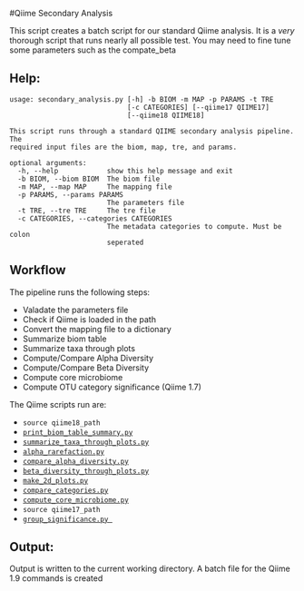 #Qiime Secondary Analysis  

This script creates a batch script for our standard Qiime analysis. It is a *very*
thorough script that runs nearly all possible test. You may need to fine tune
some parameters such as the compate_beta
## Help:
```
usage: secondary_analysis.py [-h] -b BIOM -m MAP -p PARAMS -t TRE
                             [-c CATEGORIES] [--qiime17 QIIME17]
                             [--qiime18 QIIME18]

This script runs through a standard QIIME secondary analysis pipeline. The
required input files are the biom, map, tre, and params.

optional arguments:
  -h, --help            show this help message and exit
  -b BIOM, --biom BIOM  The biom file
  -m MAP, --map MAP     The mapping file
  -p PARAMS, --params PARAMS
                        The parameters file
  -t TRE, --tre TRE     The tre file
  -c CATEGORIES, --categories CATEGORIES
                        The metadata categories to compute. Must be colon
                        seperated
```
## Workflow
The pipeline runs the following steps:  
* Valadate the parameters file  
* Check if Qiime is loaded in the path  
* Convert the mapping file to a dictionary  
* Summarize biom table  
* Summarize taxa through plots  
* Compute/Compare Alpha Diversity  
* Compute/Compare Beta Diversity  
* Compute core microbiome  
* Compute OTU category significance  (Qiime 1.7)

The Qiime scripts run are:
* `source qiime18_path`
* [`print_biom_table_summary.py`](http://biom-format.org/documentation/summarizing_biom_tables.html)
* [`summarize_taxa_through_plots.py`](http://qiime.org/scripts/summarize_taxa_through_plots.html)
* [`alpha_rarefaction.py`](http://qiime.org/scripts/alpha_rarefaction.html)
* [`compare_alpha_diversity.py`](http://qiime.org/scripts/compare_alpha_diversity.html)
* [`beta_diversity_through_plots.py`](http://qiime.org/scripts/beta_diversity_through_plots.html)
* [`make_2d_plots.py`](http://qiime.org/scripts/make_2d_plots.html)
* [`compare_categories.py`](http://qiime.org/scripts/compare_categories.html)
* [`compute_core_microbiome.py`](http://qiime.org/scripts/compute_core_microbiome.html)
* `source qiime17_path`
* [`group_significance.py `](http://qiime.org/scripts/group_significance.html)

## Output:
Output is written to the current working directory.
A batch file for the Qiime 1.9 commands is created
